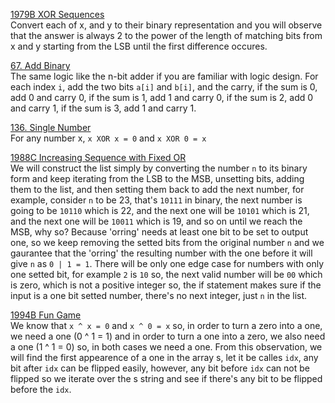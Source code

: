 [1979B XOR Sequences](https://codeforces.com/contest/1979/problem/B "1979B XOR Sequences") <br>
Convert each of x, and y to their binary representation and you will observe that the answer is always 2 to the power of the length of matching bits from x and y starting from the LSB until the first difference occures. <br>

[67. Add Binary](https://leetcode.com/problems/add-binary/description/ "67. Add Binary") <br>
The same logic like the n-bit adder if you are familiar with logic design. For each index `i`, add the two bits `a[i]` and `b[i]`, and the carry, if the sum is 0, add 0 and carry 0, if the sum is 1, add 1 and carry 0, if the sum is 2, add 0 and carry 1, if the sum is 3, add 1 and carry 1. <br>

[136. Single Number](https://leetcode.com/problems/single-number/description/ "136. Single Number") <br>
For any number x, `x XOR x = 0` and `x XOR 0 = x` <br>

[1988C Increasing Sequence with Fixed OR](https://codeforces.com/contest/1988/problem/C "1988C Increasing Sequence with Fixed OR") <br>
We will construct the list simply by converting the number `n` to its binary form and keep iterating from the LSB to the MSB, unsetting bits, adding them to the list, and then setting them back to add the next number, for example, consider `n` to be 23, that's `10111` in binary, the next number is going to be `10110` which is 22, and the next one will be `10101` which is 21, and the next one will be `10011` which is 19, and so on until we reach the MSB, why so? Because 'orring' needs at least one bit to be set to output one, so we keep removing the setted bits from the original number `n` and we gaurantee that the 'orring' the resulting number with the one before it will give `n` as `0 | 1 = 1`. There will be only one edge case for numbers with only one setted bit, for example `2` is `10` so, the next valid number will be `00` which is zero, which is not a positive integer so, the if statement makes sure if the input is a one bit setted number, there's no next integer, just `n` in the list.   <br>

[1994B Fun Game](https://codeforces.com/contest/1994/problem/B "1994B Fun Game") <br>
We know that `x ^ x = 0` and `x ^ 0 = x` so, in order to turn a zero into a one, we need a one (0 ^ 1 = 1) and in order to turn a one into a zero, we also need a one (1 ^ 1 = 0) so, in both cases we need a one. From this observation, we will find the first appearence of a one in the array s, let it be calles `idx`, any bit after `idx` can be flipped easily, however, any bit before `idx` can not be flipped so we iterate over the s string and see if there's any bit to be flipped before the `idx`. <br>